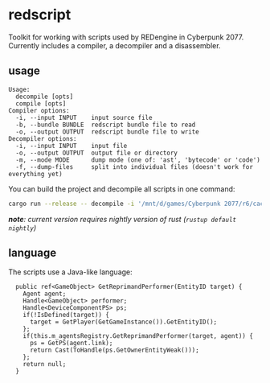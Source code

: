 # redscript
Toolkit for working with scripts used by REDengine in Cyberpunk 2077.
Currently includes a compiler, a decompiler and a disassembler.

## usage
```
Usage:
  decompile [opts]
  compile [opts]
Compiler options:
  -i, --input INPUT    input source file
  -b, --bundle BUNDLE  redscript bundle file to read
  -o, --output OUTPUT  redscript bundle file to write
Decompiler options:
  -i, --input INPUT    input file
  -o, --output OUTPUT  output file or directory
  -m, --mode MODE      dump mode (one of: 'ast', 'bytecode' or 'code')
  -f, --dump-files     split into individual files (doesn't work for everything yet)
```

You can build the project and decompile all scripts in one command:
```bash
cargo run --release -- decompile -i '/mnt/d/games/Cyberpunk 2077/r6/cache/final.redscript' -o classes.redscript
```
*__note__: current version requires nightly version of rust (`rustup default nightly`)*

## language
The scripts use a Java-like language:
```
  public ref<GameObject> GetReprimandPerformer(EntityID target) {
    Agent agent;
    Handle<GameObject> performer;
    Handle<DeviceComponentPS> ps;
    if(!IsDefined(target)) {
      target = GetPlayer(GetGameInstance()).GetEntityID();
    };
    if(this.m_agentsRegistry.GetReprimandPerformer(target, agent)) {
      ps = GetPS(agent.link);
      return Cast(ToHandle(ps.GetOwnerEntityWeak()));
    };
    return null;
  }
```

